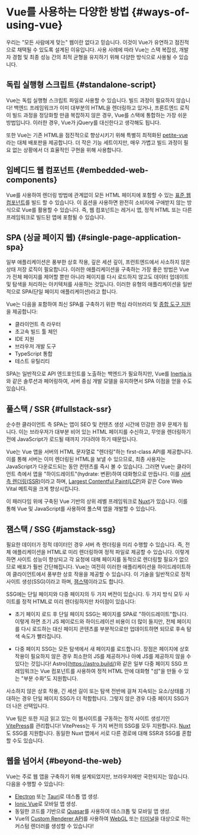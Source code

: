 # Vue를 사용하는 다양한 방법 {#ways-of-using-vue}

우리는 "모든 사람에게 맞는" 웹이란 없다고 믿습니다.
이것이 Vue가 유연하고 점진적으로 채택될 수 있도록 설계된 이유입니다.
사용 사례에 따라 Vue는 스택 복잡성, 개발자 경험 및 최종 성능 간의 최적 균형을 유지하기 위해 다양한 방식으로 사용될 수 있습니다.

## 독립 실행형 스크립트 {#standalone-script}

Vue는 독립 실행형 스크립트 파일로 사용할 수 있습니다.
빌드 과정이 필요하지 않습니다!
백엔드 프레임워크가 이미 대부분의 HTML을 렌더링하고 있거나,
프론트엔드 로직이 빌드 과정을 정당화할 만큼 복잡하지 않은 경우,
Vue를 스택에 통합하는 가장 쉬운 방법입니다.
이러한 경우, Vue가 jQuery를 대신한다고 생각해도 됩니다.

또한 Vue는 기존 HTML을 점진적으로 향상시키기 위해 특별히 최적화된 [petite-vue](https://github.com/vuejs/petite-vue)라는 대체 배포판을 제공합니다.
더 작은 기능 세트이지만, 매우 가볍고 빌드 과정이 필요 없는 상황에서 더 효율적인 구현을 위해 사용합니다.

## 임베디드 웹 컴포넌트 {#embedded-web-components}

Vue를 사용하여 렌더링 방법에 관계없이 모든 HTML 페이지에 포함할 수 있는 [표준 웹 컴포넌트](/guide/extras/web-components)를 빌드 할 수 있습니다.
이 옵션을 사용하면 완전히 소비자에 구애받지 않는 방식으로 Vue를 활용할 수 있습니다.
즉, 웹 컴포넌트는 레거시 앱, 정적 HTML 또는 다른 프레임워크로 빌드된 앱에 포함될 수 있습니다.

## SPA (싱글 페이지 웹) {#single-page-application-spa}


일부 애플리케이션은 풍부한 상호 작용, 깊은 세션 깊이, 프런트엔드에서 사소하지 않은 상태 저장 로직이 필요합니다. 이러한 애플리케이션을 구축하는 가장 좋은 방법은 Vue가 전체 페이지를 제어할 뿐만 아니라 페이지를 다시 로드하지 않고도 데이터 업데이트 및 탐색을 처리하는 아키텍처를 사용하는 것입니다. 이러한 유형의 애플리케이션을 일반적으로 SPA(단일 페이지 애플리케이션)라고 합니다.


Vue는 다음을 포함하여 최신 SPA를 구축하기 위한 핵심 라이브러리 및 [종합 도구 지원](/guide/scaling-up/tooling)을 제공합니다:

- 클라이언트 측 라우터
- 초고속 빌드 툴 체인
- IDE 지원
- 브라우저 개발 도구
- TypeScript 통합
- 테스트 유틸리티

SPA는 일반적으로 API 엔드포인트를 노출하는 백엔드가 필요하지만,
Vue를 [Inertia.js](https://inertiajs.com)와 같은 솔루션과 페어링하여,
서버 중심 개발 모델을 유지하면서 SPA 이점을 얻을 수도 있습니다.

## 풀스택 / SSR {#fullstack-ssr}

순수한 클라이언트 측 SPA는 앱이 SEO 및 컨텐츠 생성 시간에 민감한 경우 문제가 됩니다.
이는 브라우저가 대부분 비어 있는 HTML 페이지를 수신하고,
무엇을 렌더링하기 전에 JavaScript가 로드될 때까지 기다려야 하기 때문입니다.

Vue는 Vue 앱을 서버의 HTML 문자열로 "렌더링"하는 first-class API를 제공합니다.
이를 통해 서버는 이미 렌더링된 HTML을 보낼 수 있으므로,
최종 사용자는 JavaScript가 다운로드되는 동안 컨텐츠를 즉시 볼 수 있습니다.
그러면 Vue는 클라이언트 측에서 앱을 "하이드레이트"(hydrate: 변환)하여 대화형으로 만듭니다.
이를 [서버 측 렌더링(SSR)](/guide/scaling-up/ssr)이라고 하며,
[Largest Contentful Paint(LCP)](https://web.dev/lcp/)와 같은 Core Web Vital 메트릭을 크게 향상시킵니다.

이 패러다임 위에 구축된 Vue 기반의 상위 레벨 프레임워크로 [Nuxt](https://nuxtjs.com/)가 있습니다.
이를 통해 Vue 및 JavaScript를 사용하여 풀스택 앱을 개발할 수 있습니다.

## 잼스택 / SSG {#jamstack-ssg}

필요한 데이터가 정적 데이터인 경우 서버 측 렌더링을 미리 수행할 수 있습니다. 즉, 전체 애플리케이션을 HTML로 미리 렌더링하여 정적 파일로 제공할 수 있습니다. 이렇게 하면 사이트 성능이 향상되고 각 요청에 대해 페이지를 동적으로 렌더링할 필요가 없으므로 배포가 훨씬 간단해집니다. Vue는 여전히 이러한 애플리케이션을 하이드레이트하여 클라이언트에서 풍부한 상호 작용을 제공할 수 있습니다. 이 기술을 일반적으로 정적 사이트 생성(SSG)이라고 하며, [잼스택](https://jamstack.org/what-is-jamstack/)이라고도 합니다.

SSG에는 단일 페이지와 다중 페이지의 두 가지 버전이 있습니다. 두 가지 방식 모두 사이트를 정적 HTML로 미리 렌더링하지만 차이점이 있습니다:

- 초기 페이지 로드 후 단일 페이지 SSG는 페이지를 SPA로 "하이드레이트"합니다. 이렇게 하면 초기 JS 페이로드와 하이드레이션 비용이 더 많이 들지만, 전체 페이지를 다시 로드하는 대신 페이지 콘텐츠를 부분적으로만 업데이트하면 되므로 후속 탐색 속도가 빨라집니다.

- 다중 페이지 SSG는 모든 탐색에서 새 페이지를 로드합니다. 장점은 페이지에 상호 작용이 필요하지 않은 경우 최소한의 JS를 제공하거나 아예 JS를 제공하지 않을 수 있다는 것입니다! Astro](https://astro.build/)와 같은 일부 다중 페이지 SSG 프레임워크는 Vue 컴포넌트를 사용하여 정적 HTML 안에 대화형 "섬"을 만들 수 있는 "부분 수화"도 지원합니다.

사소하지 않은 상호 작용, 긴 세션 길이 또는 탐색 전반에 걸쳐 지속되는 요소/상태를 기대하는 경우 단일 페이지 SSG가 더 적합합니다. 그렇지 않은 경우 다중 페이지 SSG가 더 나은 선택입니다.

Vue 팀은 또한 지금 읽고 있는 이 웹사이트를 구동하는 정적 사이트 생성기인 [VitePress](https://vitepress.vuejs.org/)를 관리합니다! VitePress는 두 가지 버전의 SSG를 모두 지원합니다. [Nuxt](https://nuxt.com/)도 SSG를 지원합니다. 동일한 Nuxt 앱에서 서로 다른 경로에 대해 SSR과 SSG를 혼합 할 수도 있습니다.

## 웹을 넘어서 {#beyond-the-web}

Vue는 주로 웹 앱을 구축하기 위해 설계되었지만,
브라우저에만 국한되지는 않습니다.
다음을 수행할 수 있습니다:

- [Electron](https://www.electronjs.org/) 또는 [Tauri](https://tauri.studio/en/)로 데스톱 앱 생성.
- [Ionic Vue](https://ionicframework.com/docs/vue/overview)로 모바일 앱 생성.
- 동일한 코드를 기반으로 [Quasar](https://quasar.dev/)를 사용하여 데스크톱 및 모바일 앱 생성.
- Vue의 [Custom Renderer API](/api/custom-renderer)를 사용하여 [WebGL](https://troisjs.github.io/) 또는 [터미널](https://github.com/ycmjason/vuminal)을 대상으로 하는 커스텀 렌더러를 생성할 수 있습니다!
